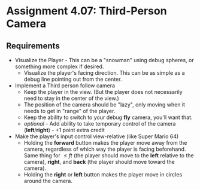 # Assignment 4.07: Third-Person Camera

## Requirements

- Visualize the Player - This can be a "snowman" using debug spheres, or something more complex if desired.
  - Visualize the player's facing direction.  This can be as simple as a debug line pointing out from the center.
- Implement a Third person follow camera
  - Keep the player in the view. (But the player does not necessarily need to stay in the center of the view.)
  - The position of the camera should be "lazy", only moving when it needs to get in "range" of the player.
  - Keep the ability to switch to your debug **fly** camera, you'll want that.
  - *optional* - Add ability to take temporary control of the camera (**left**/**right**) - +1 point extra credit
- Make the player's input control view-relative (like Super Mario 64)
  - Holding the **forward** button makes the player move away from the camera, regardless of which way the player is facing beforehand. Same thing for 
  $\leq ft$ (the player should move to the **left** relative to the camera), **right**, and **back** (the player should move toward the camera).
  - Holding the **right** or **left** button makes the player move in circles around the camera.